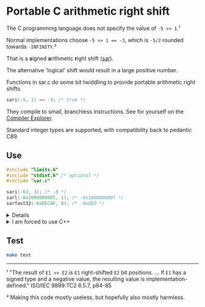 # Portable C arithmetic right shift

The C programming language does not specify the value of  `-5 >> 1`.¹

Normal implementations choose `-5 >> 1 == -3`, which is `-5/2` rounded towards `-INFINITY`.²

That is a **s**igned **a**rithmetic **r**ight shift ([sar](https://github.com/Rupt/c-arithmetic-right-shift)).

The alternative 'logical' shift would result in a large positive number.

Functions in sar.c do some bit twiddling to provide portable arithmetic right shifts.
```C
sari(-5, 1) == -3; /* true */
```
They compile to small, branchless instructions. See for yourself on the [Compiler Explorer](https://godbolt.org/z/978xs5).

Standard integer types are supported, with compatibility back to pedantic C89.

## Use
```C
#include "limits.h"
#include "stdint.h" /* optional */
#include "sar.c"

sari(-63, 3); /* -8 */
sarl(-0x200000000l, 1); /* -0x100000000l */
sarfast32(-0xDECAF, 8); /* -0xDED */
```

<details>
<summary>Details</summary>

Functions defined by sar.c are listed here.
```C
/* standard integer types */
static signed char sarc(signed char m, signed char n);
static short int sars(short int m, short int n);
static int sari(int m, int n);
static long int sarl(long int m, long int n);

/* since C99 (or C++11) */
static long long int sarll(long long int m, long long int n);

/* types optionally included by stdint.h */
static int8_t sar8(int8_t m, int8_t n);
static int16_t sar16(int16_t m, int16_t n);
static int32_t sar32(int32_t m, int32_t n);
static int64_t sar64(int64_t m, int64_t n);
static intptr_t sarptr(intptr_t m, intptr_t n);

/* types necessarily included by stdint.h */
static intmax_t sarmax(intmax_t m, intmax_t n);
static int_least8_t sarleast8(int_least8_t m, int_least8_t n);
static int_least16_t sarleast16(int_least16_t m, int_least16_t n);
static int_least32_t sarleast32(int_least32_t m, int_least32_t n);
static int_least64_t sarleast64(int_least64_t m, int_least64_t n);
static int_fast8_t sarfast8(int_fast8_t m, int_fast8_t n);
static int_fast16_t sarfast16(int_fast16_t m, int_fast16_t n);
static int_fast32_t sarfast32(int_fast32_t m, int_fast32_t n);
static int_fast64_t sarfast64(int_fast64_t m, int_fast64_t n);
```
Static is used to reduce the exposed clutter;
please define wrappers if you want external linkage.

The following macros are also defined.
```C
/* for use with external include guards */
#define SAR_C

/* if sarll is defined */
#define SARLL

/* if corresponding optional stdint.h functions are defined */
#define SAR8
#define SAR16
#define SAR32
#define SAR64
#define SARPTR

/* if other stdint.h functions are defined */
#define SARINT

/* to define the above functions, or your addition */
#define SARDEFINE(label, type, utype)
```
</details>

<details>
<summary>I am forced to use C++</summary>

C++ is supported.
```C++
#include <climits>
#include <cstdint> /* optional, since C++11 */
#include "sar.c"
```

You can avoid some name mangling problems like so.
```C++
extern "C" {
#include "sar.c"
}
```
</details>

## Test
```bash
make test
```

___
¹ "The result of `E1 >> E2` is `E1` right-shifted `E2` bit positions. ... If `E1` has a signed type and a negative value, the resulting value is implementation-defined." ISO/IEC 9899:TC2 6.5.7, p84-85

² Making this code mostly useless, but hopefully also mostly harmless.
